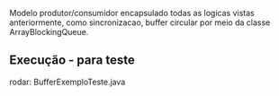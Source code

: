 Modelo produtor/consumidor encapsulado todas as logicas vistas anteriormente, 
como sincronizacao, buffer circular por meio da classe ArrayBlockingQueue.

## Execução - para teste
rodar: BufferExemploTeste.java 


